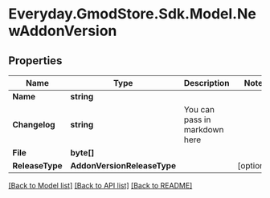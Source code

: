 # Everyday.GmodStore.Sdk.Model.NewAddonVersion
## Properties

Name | Type | Description | Notes
------------ | ------------- | ------------- | -------------
**Name** | **string** |  | 
**Changelog** | **string** | You can pass in markdown here | 
**File** | **byte[]** |  | 
**ReleaseType** | **AddonVersionReleaseType** |  | [optional] 

[[Back to Model list]](../README.md#documentation-for-models) [[Back to API list]](../README.md#documentation-for-api-endpoints) [[Back to README]](../README.md)

